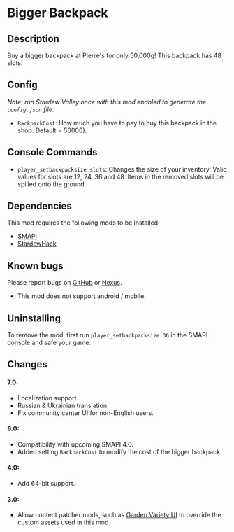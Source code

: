 # Bigger Backpack

## Description
Buy a bigger backpack at Pierre's for only 50,000g! This backpack has 48 slots.

## Config
*Note: run Stardew Valley once with this mod enabled to generate the `config.json` file.*

* `BackpackCost`: How much you have to pay to buy this backpack in the shop. Default = 50000).

## Console Commands
* `player_setbackpacksize slots`: Changes the size of your inventory. Valid values for slots are 12, 24, 36 and 48. Items in the removed slots will be spilled onto the ground.

## Dependencies
This mod requires the following mods to be installed:

* [SMAPI](https://www.nexusmods.com/stardewvalley/mods/2400)
* [StardewHack](https://www.nexusmods.com/stardewvalley/mods/3213)

## Known bugs
Please report bugs on [GitHub](https://github.com/spacechase0/BiggerBackpack/issues) or [Nexus](https://www.nexusmods.com/stardewvalley/mods/1845?tab=bugs).

* This mod does not support android / mobile.

## Uninstalling
To remove the mod, first run `player_setbackpacksize 36` in the SMAPI console and safe your game. 

## Changes
#### 7.0:
* Localization support.
* Russian & Ukrainian translation.
* Fix community center UI for non-English users.

#### 6.0:
* Compatibility with upcoming SMAPI 4.0.
* Added setting `BackpackCost` to modify the cost of the bigger backpack.

#### 4.0:
* Add 64-bit support.

#### 3.0:
* Allow content patcher mods, such as [Garden Variety UI](https://www.nexusmods.com/stardewvalley/mods/3879) to override the custom assets used in this mod.
